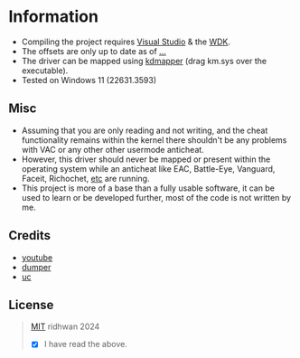 # Information
- Compiling the project requires [Visual Studio](https://visualstudio.microsoft.com/downloads/) & the [WDK](https://learn.microsoft.com/en-us/windows-hardware/drivers/download-the-wdk#download-icon-for-wdk-step-3-install-wdk).
- The offsets are only up to date as of [...](https://steamdb.info/changelist/23669509/)
- The driver can be mapped using [kdmapper](https://github.com/TheCruZ/kdmapper) (drag km.sys over the executable).
- Tested on Windows 11 (22631.3593)

## Misc
- Assuming that you are only reading and not writing, and the cheat functionality remains within the kernel there shouldn't be any problems with VAC or any other other usermode anticheat.
- However, this driver should never be mapped or present within the operating system while an anticheat like EAC, Battle-Eye, Vanguard, Faceit, Richochet, [etc](https://levvvel.com/games-with-kernel-level-anti-cheat-software/) are running.
- This project is more of a base than a fully usable software, it can be used to learn or be developed further, most of the code is not written by me.

## Credits
- [youtube](https://www.youtube.com/results?search_query=how+to+make+a+kernel+driver)
- [dumper](https://github.com/a2x/cs2-dumper)
- [uc](https://www.unknowncheats.me/forum/counter-strike-2-a/606947-bomb-esp-help.html)


## License
> [MIT](https://opensource.org/license/mit) ridhwan 2024
> - [x] I have read the above.
